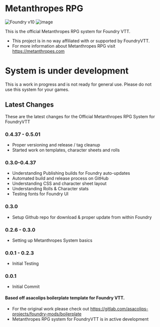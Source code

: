 # Metanthropes RPG

![Foundry v10](https://img.shields.io/badge/foundry-v10-green)
![image](https://content.invisioncic.com/e290497/monthly_2022_12/01.jpg.10f501a62b5254cef6f04d9f87c8b52d.jpg)

This is the official Metanthropes RPG system for Foundry VTT.
- This project is in no way affiliated with or supported by FoundryVTT.
- For more information about Metanthropes RPG visit https://metanthropes.com

# System is under development
This is a work in progress and is not ready for general use.  Please do not use this system for your games.
## Latest Changes
These are the latest changes for the Official Metanthropes RPG System for FoundryVTT
### 0.4.37 - 0.5.01
- Proper versioning and release / tag cleanup
- Started work on templates, character sheets and rolls
### 0.3.0-0.4.37
- Understanding Publishing builds for Foundry auto-updates
- Automated build and release process on GitHub
- Understanding CSS and character sheet layout
- Understanding Rolls & Character stats
- Testing fonts for Foundry UI
### 0.3.0
- Setup Github repo for download & proper update from within Foundry
### 0.2.6 - 0.3.0
- Setting up Metanthropes System basics
### 0.0.1 - 0.2.3
- Initial Testing
### 0.0.1
- Initial Commit
#### Based off asacolips boilerplate template for Foundry VTT.

- For the original work please check out https://gitlab.com/asacolips-projects/foundry-mods/boilerplate
- Metanthropes RPG system for FoundryVTT is in active development